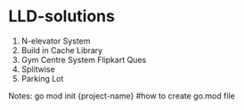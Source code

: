 # LLD-solutions
1. N-elevator System
2. Build in Cache Library
3. Gym Centre System Flipkart Ques
4. Splitwise
5. Parking Lot

Notes:
go mod init {project-name} #how to create go.mod file

